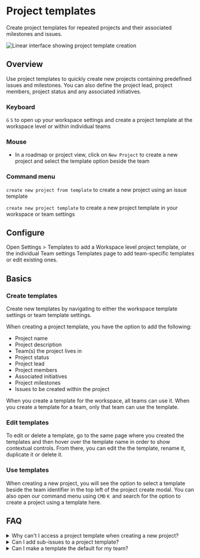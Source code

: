 # Project templates

Create project templates for repeated projects and their associated milestones and issues.





![Linear interface showing project template creation](https://webassets.linear.app/images/ornj730p/production/d1b2f7612dde2b09713291f09d2513826cb97025-2160x1326.png?q=95&auto=format&dpr=2)

## Overview

Use project templates to quickly create new projects containing predefined issues and milestones. You can also define the project lead, project members, project status and any associated initiatives.   


### Keyboard

`G` `S` to open up your workspace settings and create a project template at the workspace level or within individual teams

### Mouse

* In a roadmap or project view, click on `New Project` to create a new project and select the template option beside the team

### Command menu

`create new project from template` to create a new project using an issue template

`create new project template` to create a new project template in your workspace or team settings

## Configure

Open Settings > Templates to add a Workspace level project template, or the individual Team settings Templates page to add team-specific templates or edit existing ones.  
  


## Basics

### Create templates

Create new templates by navigating to either the workspace template settings or team template settings.   
  
When creating a project template, you have the option to add the following:

* Project name 
* Project description
* Team(s) the project lives in
* Project status
* Project lead
* Project members
* Associated initiatives
* Project milestones
* Issues to be created within the project 

When you create a template for the workspace, all teams can use it. When you create a template for a team, only that team can use the template.



### Edit templates

To edit or delete a template, go to the same page where you created the templates and then hover over the template name in order to show contextual controls. From there, you can edit the the template, rename it, duplicate it or delete it.

### Use templates

When creating a new project, you will see the option to select a template beside the team identifier in the top left of the project create modal. You can also open our command menu using `CMD` `K `and search for the option to create a project using a template here. 

## FAQ

<details>
<summary>Why can't I access a project template when creating a new project?</summary>
The template you are looking to use might be team-specific. Make sure you haven't opted to create the project in a team where the template does not live.
</details>

<details>
<summary>Can I add sub-issues to a project template?</summary>
Yes, when an issue is added to the template the `…` menu will show the option to add a sub-issue. You can also add any issue template to the project template, including ones that have sub-issues in them.
</details>

<details>
<summary>Can I make a template the default for my team?</summary>
Yes. Navigate to the Team settings > Templates and scroll down to the "Default templates" section at the bottom.
</details>